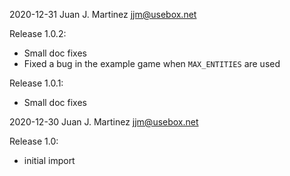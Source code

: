 2020-12-31 Juan J. Martinez <jjm@usebox.net>

Release 1.0.2:

  - Small doc fixes
  - Fixed a bug in the example game when `MAX_ENTITIES` are used

Release 1.0.1:

  - Small doc fixes

2020-12-30 Juan J. Martinez <jjm@usebox.net>

Release 1.0:

  - initial import

